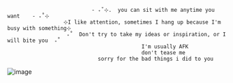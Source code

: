                                - ₊˚⊹.  you can sit with me anytime you want    - ₊˚⊹
                      ⊹I like attention, sometimes I hang up because I'm busy with something⊹
                       ₊˚  Don't try to take my ideas or inspiration, or I will bite you  ₊˚ 
                                               I'm usually AFK
                                               don't tease me
                                 sorry for the bad things i did to you
 ![image](https://github.com/user-attachments/assets/f20aec18-1cc2-424a-a35a-d43c99f414b0)

<!--
**github-erro/github-erro** is a ✨ _special_ ✨ repository because its `README.md` (this file) appears on your GitHub profile.

Here are some ideas to get you started:

- 🔭 I’m currently working on ...
- 🌱 I’m currently learning ...
- 👯 I’m looking to collaborate on ...
- 🤔 I’m looking for help with ...
- 💬 Ask me about ...
- 📫 How to reach me: ...
- 😄 Pronouns: ...
- ⚡ Fun fact: ...
-->
